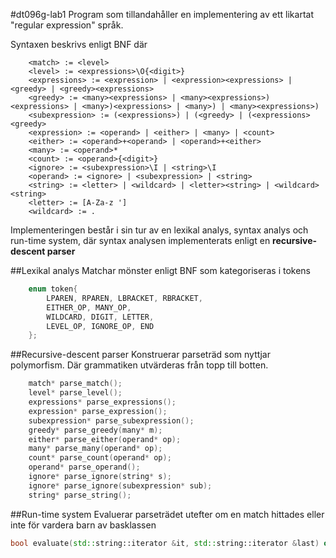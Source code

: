 #dt096g-lab1
Program som tillandahåller en implementering av ett likartat "regular expression" språk.

Syntaxen beskrivs enligt BNF där
```
    <match> := <level>
    <level> := <expressions>\O{<digit>}
    <expressions> := <expression> | <expression><expressions> | <greedy> | <greedy><expressions>
    <greedy> := <many><expressions> | <many><expressions>)<expressions> | <many>)<expressions> | <many>) | <many><expressions>)
    <subexpression> := (<expressions>) | (<greedy> | (<expressions><greedy>
    <expression> := <operand> | <either> | <many> | <count>
    <either> := <operand>+<operand> | <operand>+<either>
    <many> := <operand>*
    <count> := <operand>{<digit>}
    <ignore> := <subexpression>\I | <string>\I
    <operand> := <ignore> | <subexpression> | <string>
    <string> := <letter> | <wildcard> | <letter><string> | <wildcard><string>
    <letter> := [A-Za-z ']
    <wildcard> := .
```

Implementeringen består i sin tur av en lexikal analys, syntax analys och run-time system, där syntax analysen implementerats enligt en **recursive-descent parser**

##Lexikal analys
Matchar mönster enligt BNF som kategoriseras i tokens

```c++
    enum token{
        LPAREN, RPAREN, LBRACKET, RBRACKET,
        EITHER_OP, MANY_OP,
        WILDCARD, DIGIT, LETTER,
        LEVEL_OP, IGNORE_OP, END
    };
```

##Recursive-descent parser
Konstruerar parseträd som nyttjar polymorfism. Där grammatiken utvärderas från topp till botten.

```c++
    match* parse_match();
    level* parse_level();
    expressions* parse_expressions();
    expression* parse_expression();
    subexpression* parse_subexpression();
    greedy* parse_greedy(many* m);
    either* parse_either(operand* op);
    many* parse_many(operand* op);
    count* parse_count(operand* op);
    operand* parse_operand();
    ignore* parse_ignore(string* s);
    ignore* parse_ignore(subexpression* sub);
    string* parse_string();
```

##Run-time system
Evaluerar parseträdet utefter om en match hittades eller inte för vardera barn av basklassen
```c++
bool evaluate(std::string::iterator &it, std::string::iterator &last) override;
```